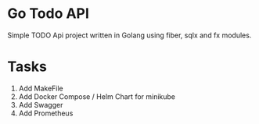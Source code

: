 Go Todo API
==============

Simple TODO Api project written in Golang using fiber, sqlx and fx modules.

Tasks
=========
1. Add MakeFile
2. Add Docker Compose / Helm Chart for minikube
3. Add Swagger
4. Add Prometheus

